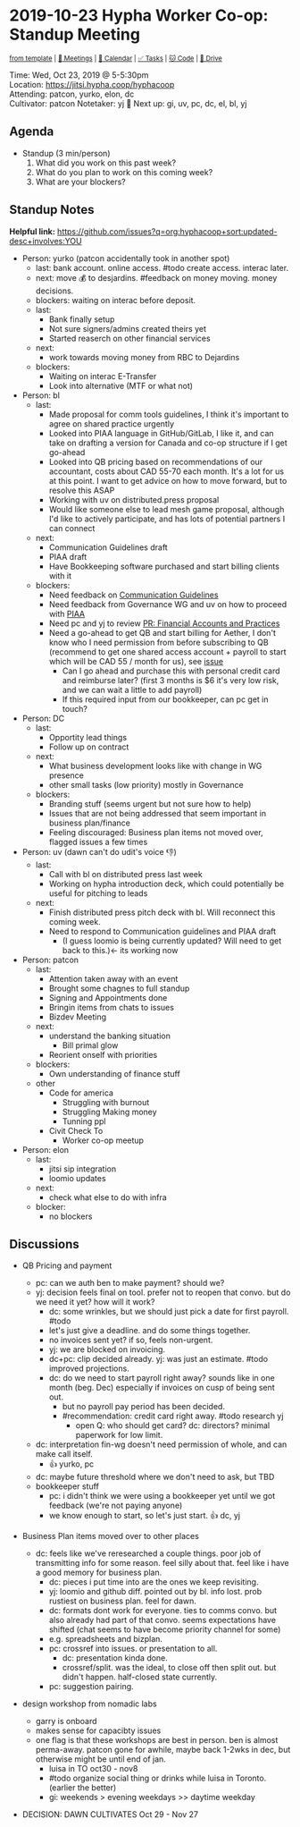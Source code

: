 # 2019-10-23 Hypha Worker Co-op: Standup Meeting

<sup>[from template][standup-template] | [:notebook: Meetings][meetings] | [:date: Calendar][calendar] | [:white_check_mark: Tasks][tasks] | [:cat: Code][gh] | [:open_file_folder: Drive][gdrive]</sup>

Time:       Wed, Oct 23, 2019 @ 5-5:30pm  
Location:   https://jitsi.hypha.coop/hyphacoop  
Attending:  patcon, yurko, elon, dc  
Cultivator: patcon
Notetaker:  yj :raising_hand: Next up: gi, uv, pc, dc, el, bl, yj  

## Agenda

- Standup (3 min/person)
  1. What did you work on this past week?
  2. What do you plan to work on this coming week?
  3. What are your blockers?

## Standup Notes

**Helpful link:** https://github.com/issues?q=org:hyphacoop+sort:updated-desc+involves:YOU

- Person: yurko (patcon accidentally took in another spot)
    - last: bank account. online access. #todo create access. interac later.
    - next: move :moneybag: to desjardins. #feedback on money moving. money decisions.
    - blockers: waiting on interac before deposit.
    - last: 
        - Bank finally setup
        - Not sure signers/admins created theirs yet
        - Started reaserch on other financial services
    - next: 
        - work towards moving money from RBC to Dejardins
    - blockers: 
        - Waiting on interac E-Transfer
        - Look into alternative (MTF or what not)
- Person: bl
    - last:
        - Made proposal for comm tools guidelines, I think it's important to agree on shared practice urgently
        - Looked into PIAA language in GitHub/GitLab, I like it, and can take on drafting a version for Canada and co-op structure if I get go-ahead
        - Looked into QB pricing based on recommendations of our accountant, costs about CAD 55-70 each month. It's a lot for us at this point. I want to get advice on how to move forward, but to resolve this ASAP
        - Working with uv on distributed.press proposal
        - Would like someone else to lead mesh game proposal, although I'd like to actively participate, and has lots of potential partners I can connect
    - next:
        - Communication Guidelines draft
        - PIAA draft
        - Have Bookkeeping software purchased and start billing clients with it
    - blockers:
        - Need feedback on [Communication Guidelines](https://github.com/hyphacoop/organizing/issues/132)
        - Need feedback from Governance WG and uv on how to proceed with [PIAA](https://github.com/hyphacoop/organizing/issues/95)
        - Need pc and yj to review [PR: Financial Accounts and Practices](https://github.com/hyphacoop/handbook/pull/22)
        - Need a go-ahead to get QB and start billing for Aether, I don't know who I need permission from before subscribing to QB (recommend to get one shared access account + payroll to start which will be CAD 55 / month for us), see [issue](https://github.com/hyphacoop/organizing/issues/122)
            - Can I go ahead and purchase this with personal credit card and reimburse later? (first 3 months is $6 it's very low risk, and we can wait a little to add payroll)
            - If this required input from our bookkeeper, can pc get in touch?
- Person: DC
    - last: 
        - Opportity lead things
        - Follow up on contract  
    - next: 
        - What business development looks like with change in WG presence
        - other small tasks (low priority) mostly in Governance
    - blockers: 
        - Branding stuff (seems urgent but not sure how to help)
        - Issues that are not being addressed that seem important in business plan/finance
        - Feeling discouraged: Business plan items not moved over, flagged issues a few times
- Person: uv (dawn can't do udit's voice :-1:)
    - last:
        - Call with bl on distributed press last week
        - Working on hypha introduction deck, which could potentially be useful for pitching to leads
    - next:
        - Finish distributed press pitch deck with bl. Will reconnect this coming week.
        - Need to respond to Communication guidelines and PIAA draft
            - (I guess loomio is being currently updated? Will need to get back to this.)<- its working now
- Person: patcon
    - last: 
        - Attention taken away with an event
        - Brought some chagnes to full standup 
        - Signing and Appointments done
        - Bringin items from chats to issues
        - Bizdev Meeting
    - next: 
        - understand the banking situation
            - Bill primal glow
        - Reorient onself with priorities
    - blockers: 
        - Own understanding of finance stuff
    - other
        - Code for america
            - Struggling with burnout
            - Struggling Making money
            - Tunning ppl 
        - Civit Check To
            - Worker co-op meetup
- Person: elon
    - last:
        - jitsi sip integration
        - loomio updates
    - next:
        - check what else to do with infra
    - blocker:
        - no blockers

## Discussions
- QB Pricing and payment
    - pc: can we auth ben to make payment? should we?
    - yj: decision feels final on tool. prefer not to reopen that convo. but do we need it yet? how will it work?
        - dc: some wrinkles, but we should just pick a date for first payroll. #todo
        - let's just give a deadline. and do some things together.
        - no invoices sent yet? if so, feels non-urgent.
        - yj: we are blocked on invoicing.
        - dc+pc: clip decided already. yj: was just an estimate. #todo improved projections.
        - dc: do we need to start payroll right away? sounds like in one month (beg. Dec) especially if invoices on cusp of being sent out.
            - but no payroll pay period has been decided.
            - #recommendation: credit card right away. #todo research yj
                - open Q: who should get card? dc: directors? minimal paperwork for low limit.
    - dc: interpretation fin-wg doesn't need permission of whole, and can make call itself.
        - :+1: yurko, pc
    - dc: maybe future threshold where we don't need to ask, but TBD
    - bookkeeper stuff
        - pc: i didn't think we were using a bookkeeper yet until we got feedback (we're not paying anyone)
        - we know enough to start, so let's just start. :+1: dc, yj

- Business Plan items moved over to other places
    - dc: feels like we've reresearched a couple things. poor job of transmitting info for some reason. feel silly about that. feel like i have a good memory for business plan.
        - dc: pieces i put time into are the ones we keep revisiting.
        - yj: loomio and github diff. pointed out by bl. info lost. prob rustiest on business plan. feel for dawn.
        - dc: formats dont work for everyone. ties to comms convo. but also already had part of that convo. seems expectations have shifted (chat seems to have become priority channel for some)
        - e.g. spreadsheets and bizplan.
        - pc: crossref into issues. or presentation to all.
            - dc: presentation kinda done.
            - crossref/split. was the ideal, to close off then split out. but didn't happen. half-closed state currently.
        - pc: suggestion pairing.
- design workshop from nomadic labs
    - garry is onboard
    - makes sense for capacibty issues
    - one flag is that these workshops are best in person. ben is almost perma-away. patcon gone for awhile, maybe back 1-2wks in dec, but otherwise might be until end of jan.
        - luisa in TO oct30 - nov8
        - #todo organize social thing or drinks while luisa in Toronto. (earlier the better)
        - gi: weekends > evening weekdays >> daytime weekday

- DECISION: DAWN CULTIVATES Oct 29 - Nov 27

<!-- Links -->
[standup-template]: https://link.hypha.coop/standup-template
[meetings]: https://link.hypha.coop/meetings
[calendar]: https://link.hypha.coop/calendar
[tasks]:    https://link.hypha.coop/tasks
[gh]:       https://link.hypha.coop/gh
[gdrive]:   https://link.hypha.coop/gdrive